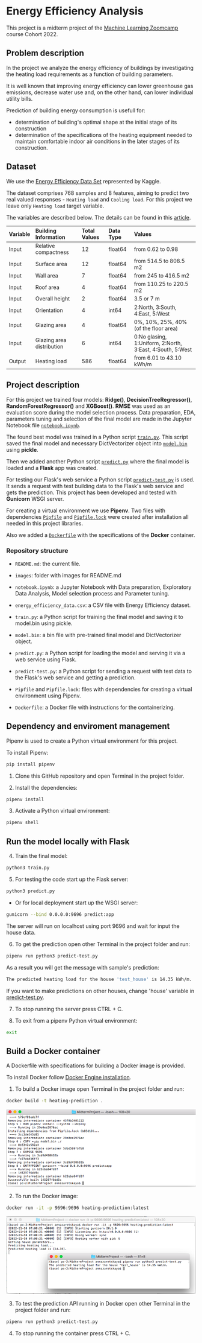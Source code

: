 # **Energy Efficiency Analysis**

This project is a midterm project of the [Machine Learning Zoomcamp](https://github.com/alexeygrigorev/mlbookcamp-code/tree/master/course-zoomcamp) course Cohort 2022. 	

## Problem description
In the project we analyze the energy efficiency of buildings by investigating the heating load requirements as a function of building parameters.

It is well known that improving energy efficiency can lower greenhouse gas emissions, decrease water use and, on the other hand, can lower individual utility bills.

Prediction of building energy consumption is usefull for: 
- determination of building's optimal shape at the initial stage of its construction
- determination of the specifications of the heating equipment needed to maintain comfortable indoor air conditions in the later stages of its construction.


## Dataset
We use the [Energy Efficiency Data Set](https://www.kaggle.com/datasets/ujjwalchowdhury/energy-efficiency-data-set) represented by Kaggle.

The dataset comprises 768 samples and 8 features, aiming to predict two real valued responses - `Heating load` and `Cooling load`. For this project we leave only `Heating load` target variable.

The variables are described below. The details can be found in this [article](https://www.researchgate.net/publication/345769875_Towards_Efficient_Building_Designing_Heating_and_Cooling_Load_Prediction_via_Multi-Output_Model).

| Variable | Building Information | Total Values |Data Type | Values |
|:-----|:-----|:-----|:-----|:-----|
| Input | Relative compactness | 12 | float64 | from 0.62 to 0.98 |
| Input | Surface area | 12 | float64 | from 514.5 to 808.5 m2 |
| Input | Wall area | 7 | float64 | from 245 to 416.5 m2 |
| Input | Roof area | 4 | float64 | from 110.25 to 220.5 m2 |
| Input | Overall height | 2 | float64 | 3.5 or 7 m |
| Input | Orientation | 4 | int64 | 2:North, 3:South, 4:East, 5:West |
| Input | Glazing area | 4 | float64 | 0%, 10%, 25%, 40% (of the floor area) |
| Input | Glazing area distribution | 6 | int64 | 0:No glasing, 1:Uniform, 2:North, 3:East, 4:South, 5:West |
| Output | Heating load | 586 | float64 | from 6.01 to 43.10 kWh/m |

## Project description
For this project we trained four models: **Ridge()**, **DecisionTreeRegressor()**, **RandomForestRegressor()** and **XGBoost()**. **RMSE** was used as an evaluation score during the model selection process. Data preparation, EDA, parameters tuning and selection of the final model are made in the Jupyter Notebook file [`notebook.ipynb`](notebook.ipynb). 


The found best model was trained in a Python script [`train.py`](`train.py`). This script saved the final model and necessary DictVectorizer object into [`model.bin`](`model.bin`) using **pickle**.

Then we added another Python script [`predict.py`](`predict.py`) where the final model is loaded and a **Flask** app was created.

For testing our Flask's web service a Python script [`predict-test.py`](`predict-test.py`) is used. It sends a request with test building data to the Flask's web service and gets the prediction. This project has been developed and tested with **Gunicorn** WSGI server.

For creating a virtual environment we use **Pipenv**. Two files with dependencies [`Pipfile`](`Pipfile`) and [`Pipfile.lock`](`Pipfile.lock`) were created after installation all needed in this project libraries.


Also we added a [`Dockerfile`](`Dockerfile`) with the specifications of the **Docker** container.


### Repository structure
- `README.md`: the current file.

- `images`: folder with images for README.md

- `notebook.ipynb`: a Jupyter Notebook with Data preparation, Exploratory Data Analysis, Model selection process and Parameter tuning.

- `energy_efficiency_data.csv`: a CSV file with Energy Efficiency dataset.

- `train.py`: a Python script for training the final model and saving it to model.bin using pickle.

- `model.bin`: a bin file with pre-trained final model and DictVectorizer object.

- `predict.py`: a Python script for loading the model and serving it via a web service using Flask. 

- `predict-test.py`: a Python script for sending a request with test data to the Flask's web service and getting a prediction.

- `Pipfile` and `Pipfile.lock`: files with dependencies for creating a virtual environment using Pipenv.

- `Dockerfile`: a Docker file with instructions for the containerizing.

## Dependency and enviroment management

Pipenv is used to create a Python virtual environment for this project.

To install Pipenv:
```bash
pip install pipenv
```

1. Clone this GitHub repository and open Terminal in the project folder.

2. Install the dependencies:
```bash
pipenv install
```

3. Activate a Python virtual environment:
```bash
pipenv shell
```


## Run the model locally with Flask

4. Train the final model:
```bash
python3 train.py
```

5. For testing the code start up the Flask server:
```bash
python3 predict.py
```

- Or for local deployment start up the WSGI server:
```bash
gunicorn --bind 0.0.0.0:9696 predict:app
```

The server will run on localhost using port 9696 and wait for input the house data.

6. To get the prediction open other Terminal in the project folder and run:

```bash
pipenv run python3 predict-test.py
```
As a result you will get the message with sample's prediction:
```bash
The predicted heating load for the house 'test_house' is 14.35 kWh/m.
```

If you want to make predictions on other houses, change 'house' variable in [predict-test.py](predict-test.py).

7. To stop running the server press CTRL + C.

8. To exit from a pipenv Python virtual environment:
```bash
exit
```

## Build a Docker container 
A Dockerfile with specifications for building a Docker image is provided.

To install Docker follow [Docker Engine installation](https://docs.docker.com/engine/install/).

1. To build a Docker image open Terminal in the project folder and run:
```bash
docker build -t heating-prediction .
```
![docker-build](images/docker-build.png)

2. To run the Docker image:
```bash
docker run -it -p 9696:9696 heating-prediction:latest
```
![docker-run](images/docker-run.png)

3. To test the prediction API running in Docker open other Terminal in the project folder and run:
```bash
pipenv run python3 predict-test.py
```

4. To stop running the container press CTRL + C.